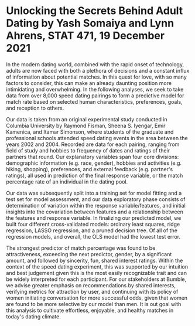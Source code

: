 # Unlocking the Secrets Behind Adult Dating by Yash Somaiya and Lynn Ahrens, STAT 471, 19 December 2021

In the modern dating world, combined with the rapid onset of technology, adults are now faced with both a plethora of decisions and a constant influx of information about potential matches. In this quest for love, with so many factors to consider, this can make an already daunting position more intimidating and overwhelming. In the following analyses, we seek to take data from over 8,000 speed dating pairings to form a predictive model for match rate based on selected human characteristics, preferences, goals, and reception to others. 

Our data is taken from an original experimental study conducted in Columbia University by Raymond Fisman, Sheena S. Iyengar, Emir Kamenica, and Itamar Simonson, where students of the graduate and professional schools attended speed dating events in the area between the years 2002 and 2004. Recorded are data for each pairing, ranging from field of study and hobbies to frequency of dates and ratings of their partners that round. Our explanatory variables span four core divisions: demographic information (e.g. race, gender), hobbies and activities (e.g. hiking, shopping), preferences, and external feedback (e.g. partner's ratings), all used in prediction of the final response variable, or the match percentage rate of an individual in the dating pool. 

Our data was subsequently split into a training set for model fitting and a test set for model assessment, and our data exploratory phase consists of determination of variation within the response variable/features, and initial insights into the covariation between features and a relationship between the features and response variable. In finalizing our predicted model, we built four different cross-validated models: ordinary least squares, ridge regression, LASSO regression, and a pruned decision tree. Of all of the regression models, and overall, the OLS model had the lowest test error.

The strongest predictor of match percentage was found to be attractiveness, exceeding the next predictor, gender, by a significant amount, and followed by sincerity, fun, shared interest ratings. Within the context of the speed dating experiment, this was supported by our intuition and best judgement given this is the most easily recognizable trait and can be widely interpreted for each participant. For our stakeholders at Bumble, we advise greater emphasis on recommendations by shared interests, verifying metrics for attraction by user, and continuing with its policy of women initiating conversation for more successful odds, given that women are found to be more selective by our model than men. It is out goal with this analysis to cultivate effortless, enjoyable, and healthy matches in today's dating climate. 
